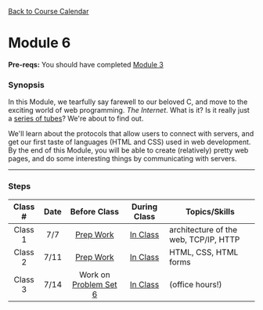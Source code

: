 [Back to Course Calendar](../../..)
# Module 6

**Pre-reqs:** You should have completed [Module 3](../../unit1-fundamentals/module3)

### Synopsis 

In this Module, we tearfully say farewell to our beloved C, and move to the exciting world of web programming. *The Internet*. What is it? Is it really just a <a href="https://en.wikipedia.org/wiki/Series_of_tubes" target="_blank">series of tubes</a>? We're about to find out. 

We'll learn about the protocols that allow users to connect with servers, and get our first taste of languages (HTML and CSS) used in web development. By the end of this Module, you will be able to create (relatively) pretty web pages, and do some interesting things by communicating with servers. 

*** 

### Steps

Class # | Date | Before Class | During Class | Topics/Skills
:--------:|:---:|:------------:|:------------:|-----------------------|
Class 1 | 7/7 | [Prep Work](./materials/class1-prep) | [In Class](./materials/class1) | architecture of the web, TCP/IP, HTTP |
Class 2 | 7/11 | [Prep Work](./materials/class2-prep) | [In Class](./materials/class2) | HTML, CSS, HTML forms |
Class 3 | 7/14 |  Work on [Problem Set 6](./materials/problem-set) | [In Class](./materials/class3) | (office hours!)|

